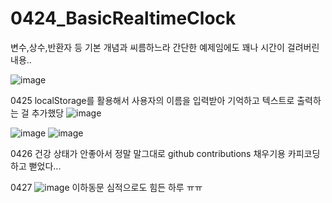 # 0424_BasicRealtimeClock
 
 변수,상수,반환자 등 기본 개념과 씨름하느라 간단한 예제임에도 꽤나 시간이 걸려버린 내용..
 
 ![image](https://user-images.githubusercontent.com/81168390/115956954-b0555280-a53a-11eb-8565-4ba81d8d098b.png)


  0425 localStorage를 활용해서 사용자의 이름을 입력받아 기억하고 텍스트로 출력하는 걸 추가했당
 ![image](https://user-images.githubusercontent.com/81168390/115995637-013a7900-a617-11eb-98da-8fbefcc46736.png)

 ![image](https://user-images.githubusercontent.com/81168390/115995595-d5b78e80-a616-11eb-821a-cfa540ec002a.png)
 ![image](https://user-images.githubusercontent.com/81168390/115995607-e23be700-a616-11eb-9753-cb19b4506e59.png)

 0426 건강 상태가 안좋아서 정말 말그대로 github contributions 채우기용 카피코딩하고 뻗었다...

 0427
 ![image](https://user-images.githubusercontent.com/81168390/116250154-6d001b80-a7a8-11eb-8bce-c080f6b42531.png)
 이하동문 심적으로도 힘든 하루 ㅠㅠ
 
